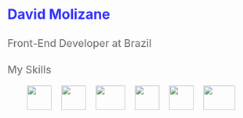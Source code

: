 <!DOCTYPE html>
<html lang="en">
  <head>
    <meta charset="UTF-8" />
    <meta name="viewport" content="width=device-width, initial-scale=1.0" />
    <title>Document</title>
    <link href="https://fonts.googleapis.com/css2?family=Poppins:wght@400;600&display=swap" rel="stylesheet" />
  </head>
  <body>
    <h1 style="color: rgb(46, 46, 255)">David Molizane</h1>
    <h2 style="font-weight: 500; color: rgb(120, 120, 120)">Front-End Developer at Brazil</h2>
    <div style="margin-top: 20px">
      <h2 style="font-weight: 500; color: rgb(120, 120, 120)">My Skills</h2>
      <div style="display: flex; gap: 20px; justify-content: center; margin-top: 20px;">
        <img src="https://upload.wikimedia.org/wikipedia/commons/thumb/4/4c/Typescript_logo_2020.svg/1200px-Typescript_logo_2020.svg.png" width="50" height="50" />
        <img src="https://upload.wikimedia.org/wikipedia/commons/thumb/9/99/Unofficial_JavaScript_logo_2.svg/1200px-Unofficial_JavaScript_logo_2.svg.png" width="50" height="50" />
        <img src="https://upload.wikimedia.org/wikipedia/commons/thumb/a/a7/React-icon.svg/1200px-React-icon.svg.png" width="60" height="50" />
        <img src="https://www.drupal.org/files/project-images/nextjs-icon-dark-background.png" width="50" height="50" />
        <img src="https://zeroheight-wordpress-uploads.s3.amazonaws.com/wp-content/uploads/2022/11/small-icon_figma.png" width="50" height="50" />
        <img src="https://www.docker.com/wp-content/uploads/2023/05/symbol_blue-docker-logo.png" width="65" height="50" />
      </div>
    </div>
  </body>
</html>
